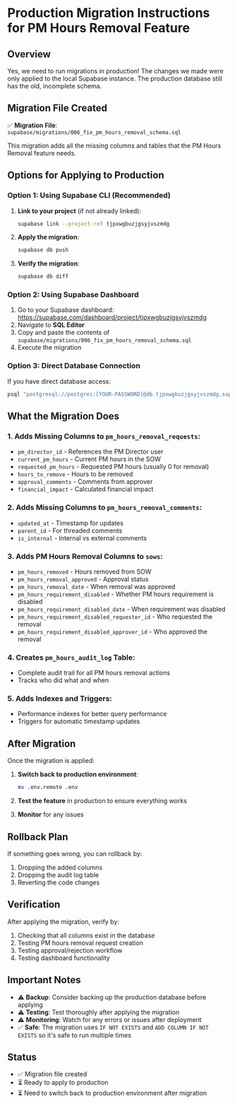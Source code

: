 # Production Migration Instructions for PM Hours Removal Feature

## Overview

Yes, we need to run migrations in production! The changes we made were only applied to the local Supabase instance. The production database still has the old, incomplete schema.

## Migration File Created

✅ **Migration File**: `supabase/migrations/006_fix_pm_hours_removal_schema.sql`

This migration adds all the missing columns and tables that the PM Hours Removal feature needs.

## Options for Applying to Production

### Option 1: Using Supabase CLI (Recommended)

1. **Link to your project** (if not already linked):
   ```bash
   supabase link --project-ref tjpxwgbuzjgsyjvszmdg
   ```

2. **Apply the migration**:
   ```bash
   supabase db push
   ```

3. **Verify the migration**:
   ```bash
   supabase db diff
   ```

### Option 2: Using Supabase Dashboard

1. Go to your Supabase dashboard: https://supabase.com/dashboard/project/tjpxwgbuzjgsyjvszmdg
2. Navigate to **SQL Editor**
3. Copy and paste the contents of `supabase/migrations/006_fix_pm_hours_removal_schema.sql`
4. Execute the migration

### Option 3: Direct Database Connection

If you have direct database access:
```bash
psql "postgresql://postgres:[YOUR-PASSWORD]@db.tjpxwgbuzjgsyjvszmdg.supabase.co:5432/postgres" -f supabase/migrations/006_fix_pm_hours_removal_schema.sql
```

## What the Migration Does

### 1. Adds Missing Columns to `pm_hours_removal_requests`:
- `pm_director_id` - References the PM Director user
- `current_pm_hours` - Current PM hours in the SOW
- `requested_pm_hours` - Requested PM hours (usually 0 for removal)
- `hours_to_remove` - Hours to be removed
- `approval_comments` - Comments from approver
- `financial_impact` - Calculated financial impact

### 2. Adds Missing Columns to `pm_hours_removal_comments`:
- `updated_at` - Timestamp for updates
- `parent_id` - For threaded comments
- `is_internal` - Internal vs external comments

### 3. Adds PM Hours Removal Columns to `sows`:
- `pm_hours_removed` - Hours removed from SOW
- `pm_hours_removal_approved` - Approval status
- `pm_hours_removal_date` - When removal was approved
- `pm_hours_requirement_disabled` - Whether PM hours requirement is disabled
- `pm_hours_requirement_disabled_date` - When requirement was disabled
- `pm_hours_requirement_disabled_requester_id` - Who requested the removal
- `pm_hours_requirement_disabled_approver_id` - Who approved the removal

### 4. Creates `pm_hours_audit_log` Table:
- Complete audit trail for all PM hours removal actions
- Tracks who did what and when

### 5. Adds Indexes and Triggers:
- Performance indexes for better query performance
- Triggers for automatic timestamp updates

## After Migration

Once the migration is applied:

1. **Switch back to production environment**:
   ```bash
   mv .env.remote .env
   ```

2. **Test the feature** in production to ensure everything works

3. **Monitor** for any issues

## Rollback Plan

If something goes wrong, you can rollback by:
1. Dropping the added columns
2. Dropping the audit log table
3. Reverting the code changes

## Verification

After applying the migration, verify by:
1. Checking that all columns exist in the database
2. Testing PM hours removal request creation
3. Testing approval/rejection workflow
4. Testing dashboard functionality

## Important Notes

- ⚠️ **Backup**: Consider backing up the production database before applying
- ⚠️ **Testing**: Test thoroughly after applying the migration
- ⚠️ **Monitoring**: Watch for any errors or issues after deployment
- ✅ **Safe**: The migration uses `IF NOT EXISTS` and `ADD COLUMN IF NOT EXISTS` so it's safe to run multiple times

## Status

- ✅ Migration file created
- ⏳ Ready to apply to production
- ⏳ Need to switch back to production environment after migration
